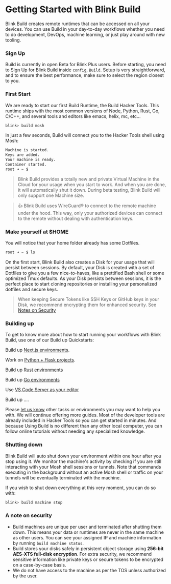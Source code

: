 # Getting Started with Blink Build

Blink Build creates remote runtimes that can be accessed on all your devices. You can use Build in your day-to-day workflows whether you need to do development, DevOps, machine learning, or just play around with new tooling.


### Sign Up

Build is currently in open Beta for Blink Plus users. Before starting, you need to Sign Up for Blink Build inside `config`, `Build`. Setup is very straightforward, and to ensure the best performance, make sure to select the region closest to you.

### First Start

We are ready to start our first Build Runtime, the Build Hacker Tools. This runtime ships with the most common versions of Node, Python, Rust, Go, C/C++,  and several tools and editors like emacs, helix, mc, etc…

```bash
blink> build mosh
```

In just a few seconds, Build will connect you to the Hacker Tools shell using Mosh:

```bash
Machine is started.
Keys are added.
Your machine is ready.
Container started.
root ➜ ~ $
```
> Blink Build provides a totally new and private Virtual Machine in the Cloud for your usage when you start to work. And when you are done, it will automatically shut it down. During beta testing, Blink Build will only support one Machine size.

> 👍 Blink Build uses WireGuard® to connect to the remote machine under the hood. This way, only your authorized devices can connect to the remote without dealing with authentication keys.

### Make yourself at $HOME

You will notice that your home folder already has some Dotfiles.

```bash
root ➜ ~ $ ls
```
On the first start, Blink Build also creates a Disk for your usage that will persist between sessions.
By default, your Disk is created with a set of Dotfiles to give you a few nice-to-haves, like a prettified Bash shell or some optimized Tmux defaults.
As your Disk persists between sessions, it is the perfect place to start cloning repositories or installing your personalized dotfiles and secure keys.
> When keeping Secure Tokens like SSH Keys or GitHub keys in your Disk, we recommend encrypting them for enhanced security. See [Notes on Security]()

### Building up

To get to know more about how to start running your workflows with Blink Build, use one of our Build up Quickstarts:

Build up [Next.js environments](/build-up/nextjs).

Work on [Python + Flask projects](/build-up/python_flask).

Build up [Rust environments](/build-up/rust)

Build up [Go environments](/build-up/go)

Use [VS Code Server as your editor](/build-up/code_server)

Build up …. 

Please [let us know](https://github.com/blinksh/blink/discussions) other tasks or environments you may want to help you with. We will continue offering more guides. Most of the developer tools are already included in Hacker Tools so you can get started in minutes. And because Using Build is no different than any other local computer, you can follow online tutorials without needing any specialized knowledge.

### Shutting down

Blink Build will auto shut down your environment within one hour after you stop using it. We monitor the machine's activity by checking if you are still interacting with your Mosh shell sessions or tunnels. Note that commands executing in the background without an active Mosh shell or traffic on your tunnels will be eventually terminated with the machine.

If you wish to shut down everything at this very moment, you can do so with:

```bash
blink> build machine stop
```

### A note on security

- Build machines are unique per user and terminated after shutting them down. This means your data or runtimes are never in the same machine as other users. You can see your assigned IP and machine information by running `build machine status`.
- Build stores your disks safely in persistent object storage using **256-bit AES-XTS full-disk encryption**. For extra security, we recommend sensitive information like private keys or secure tokens to be encrypted on a case-by-case basis.
- We do not have access to the machine as per the TOS unless authorized by the user.

